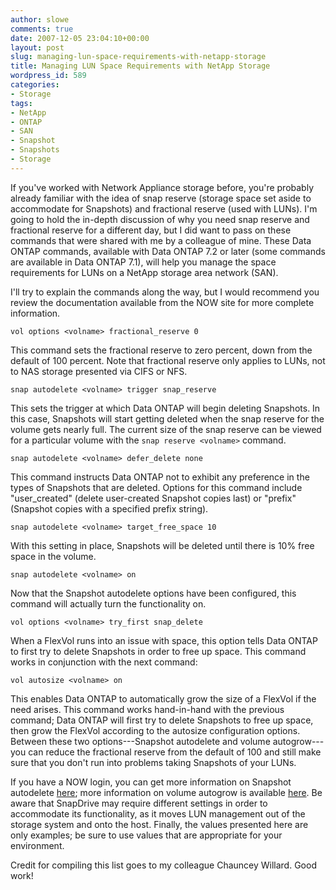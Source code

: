 ```yaml
---
author: slowe
comments: true
date: 2007-12-05 23:04:10+00:00
layout: post
slug: managing-lun-space-requirements-with-netapp-storage
title: Managing LUN Space Requirements with NetApp Storage
wordpress_id: 589
categories:
- Storage
tags:
- NetApp
- ONTAP
- SAN
- Snapshot
- Snapshots
- Storage
---
```


If you've worked with Network Appliance storage before, you're probably already familiar with the idea of snap reserve (storage space set aside to accommodate for Snapshots) and fractional reserve (used with LUNs). I'm going to hold the in-depth discussion of why you need snap reserve and fractional reserve for a different day, but I did want to pass on these commands that were shared with me by a colleague of mine. These Data ONTAP commands, available with Data ONTAP 7.2 or later (some commands are available in Data ONTAP 7.1), will help you manage the space requirements for LUNs on a NetApp storage area network (SAN).

I'll try to explain the commands along the way, but I would recommend you review the documentation available from the NOW site for more complete information.

	vol options <volname> fractional_reserve 0

This command sets the fractional reserve to zero percent, down from the default of 100 percent. Note that fractional reserve only applies to LUNs, not to NAS storage presented via CIFS or NFS.

	snap autodelete <volname> trigger snap_reserve

This sets the trigger at which Data ONTAP will begin deleting Snapshots. In this case, Snapshots will start getting deleted when the snap reserve for the volume gets nearly full. The current size of the snap reserve can be viewed for a particular volume with the `snap reserve <volname>` command.

	snap autodelete <volname> defer_delete none

This command instructs Data ONTAP not to exhibit any preference in the types of Snapshots that are deleted. Options for this command include "user_created" (delete user-created Snapshot copies last) or "prefix" (Snapshot copies with a specified prefix string).

	snap autodelete <volname> target_free_space 10

With this setting in place, Snapshots will be deleted until there is 10% free space in the volume.

	snap autodelete <volname> on

Now that the Snapshot autodelete options have been configured, this command will actually turn the functionality on.

	vol options <volname> try_first snap_delete

When a FlexVol runs into an issue with space, this option tells Data ONTAP to first try to delete Snapshots in order to free up space. This command works in conjunction with the next command:

	vol autosize <volname> on

This enables Data ONTAP to automatically grow the size of a FlexVol if the need arises. This command works hand-in-hand with the previous command; Data ONTAP will first try to delete Snapshots to free up space, then grow the FlexVol according to the autosize configuration options. Between these two options---Snapshot autodelete and volume autogrow---you can reduce the fractional reserve from the default of 100 and still make sure that you don't run into problems taking Snapshots of your LUNs.

If you have a NOW login, you can get more information on Snapshot autodelete [here](http://now.netapp.com/NOW/knowledge/docs/ontap/rel723/html/ontap/onlinebk/2snap15.htm); more information on volume autogrow is available [here](http://now.netapp.com/NOW/knowledge/docs/ontap/rel723/html/ontap/mgmtsag/6vol10.htm). Be aware that SnapDrive may require different settings in order to accommodate its functionality, as it moves LUN management out of the storage system and onto the host. Finally, the values presented here are only examples; be sure to use values that are appropriate for your environment.

Credit for compiling this list goes to my colleague Chauncey Willard. Good work!
